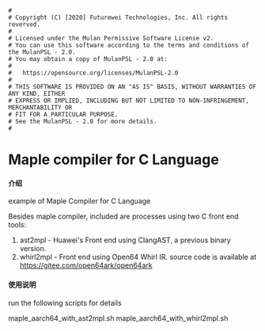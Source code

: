 ```
#
# Copyright (C) [2020] Futurewei Technologies, Inc. All rights reverved.
#
# Licensed under the Mulan Permissive Software License v2.
# You can use this software according to the terms and conditions of the MulanPSL - 2.0.
# You may obtain a copy of MulanPSL - 2.0 at:
#
#   https://opensource.org/licenses/MulanPSL-2.0
#
# THIS SOFTWARE IS PROVIDED ON AN "AS IS" BASIS, WITHOUT WARRANTIES OF ANY KIND, EITHER
# EXPRESS OR IMPLIED, INCLUDING BUT NOT LIMITED TO NON-INFRINGEMENT, MERCHANTABILITY OR
# FIT FOR A PARTICULAR PURPOSE.
# See the MulanPSL - 2.0 for more details.
#
```

# Maple compiler for C Language

#### 介绍
example of Maple Compiler for C Language

Besides maple compiler, included are processes using two C front end tools:
  1. ast2mpl - Huawei's Front end using ClangAST, a previous binary version.
  2. whirl2mpl - Front end using Open64 Whirl IR.
     source code is available at https://gitee.com/open64ark/open64ark

#### 使用说明
  run the following scripts for details

  maple_aarch64_with_ast2mpl.sh 
  maple_aarch64_with_whirl2mpl.sh
